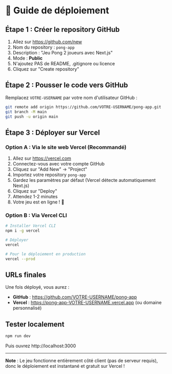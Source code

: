 # 🚀 Guide de déploiement

## Étape 1 : Créer le repository GitHub

1. Allez sur https://github.com/new
2. Nom du repository : `pong-app`
3. Description : "Jeu Pong 2 joueurs avec Next.js"
4. Mode : **Public**
5. N'ajoutez PAS de README, .gitignore ou licence
6. Cliquez sur "Create repository"

## Étape 2 : Pousser le code vers GitHub

Remplacez `VOTRE-USERNAME` par votre nom d'utilisateur GitHub :

```bash
git remote add origin https://github.com/VOTRE-USERNAME/pong-app.git
git branch -M main
git push -u origin main
```

## Étape 3 : Déployer sur Vercel

### Option A : Via le site web Vercel (Recommandé)

1. Allez sur https://vercel.com
2. Connectez-vous avec votre compte GitHub
3. Cliquez sur "Add New" → "Project"
4. Importez votre repository `pong-app`
5. Gardez les paramètres par défaut (Vercel détecte automatiquement Next.js)
6. Cliquez sur "Deploy"
7. Attendez 1-2 minutes
8. Votre jeu est en ligne ! 🎉

### Option B : Via Vercel CLI

```bash
# Installer Vercel CLI
npm i -g vercel

# Déployer
vercel

# Pour le déploiement en production
vercel --prod
```

## URLs finales

Une fois déployé, vous aurez :
- **GitHub** : https://github.com/VOTRE-USERNAME/pong-app
- **Vercel** : https://pong-app-VOTRE-USERNAME.vercel.app (ou domaine personnalisé)

## Tester localement

```bash
npm run dev
```

Puis ouvrez http://localhost:3000

---

**Note** : Le jeu fonctionne entièrement côté client (pas de serveur requis), donc le déploiement est instantané et gratuit sur Vercel !
